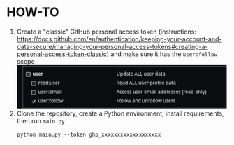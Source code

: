 # HOW-TO

1. Create a "classic" GitHub personal access token (instructions: https://docs.github.com/en/authentication/keeping-your-account-and-data-secure/managing-your-personal-access-tokens#creating-a-personal-access-token-classic) and make sure it has the `user:follow` scope
    ![img_1.png](img_1.png)
2. Clone the repository, create a Python environment, install requirements, then run `main.py`
    ```
   python main.py --token ghp_xxxxxxxxxxxxxxxxxxx
   ```